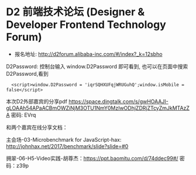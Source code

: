 

# D2 前端技术论坛 (Designer & Developer Frontend Technology Forum)

* 报名地址: http://d2forum.alibaba-inc.com/#/index?_k=12sbho

D2Password: 
  控制台输入 window.D2Password 即可看到,
  也可以在页面中搜索 D2Password,看到
  ```
    <script>window.D2Password = 'iqrSQHXUFqjWRUGuhQ';window.isMobile = false</script>
  ```


本次D2外部嘉宾的分享pdf
https://space.dingtalk.com/s/gwHOAAJI-gLOAAh54APaACBmOWZiNjM3OTU1NmY0MzIwODhjZDRjZTcyZmJkMTAzZA 
密码: EVrq

和两个嘉宾在线分享文档：

主会场-03-Microbenchmark for JavaScript-hax: http://johnhax.net/2017/benchmark/slide?slide=#0

拥翠-06-H5-Video实践-胡尊杰：https://ppt.baomitu.com/d/74ddec99#/  密码：z39p

